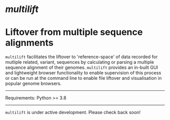 # *multilift*
# Liftover from multiple sequence alignments

`multilift` facilitates the liftover to 'reference-space' of data recorded for
mutliple related, variant, sequences by calculating or parsing a multiple
sequence alignment of their genomes. `multilift` provides an in-built GUI and
lightweight browser functionality to enable supervision of this process or can
be run at the command line to enable file liftover and visualisation in
popular genome browsers.

---

Requirements: Python >= 3.8

---

`multilift` is under active development. Please check back soon!
